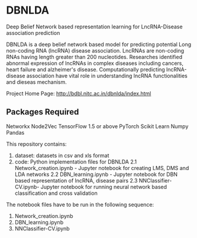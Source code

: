 # DBNLDA
Deep Belief Network based representation learning for LncRNA-Disease association prediction

DBNLDA is a deep belief network based model for predicting potential Long non-coding RNA (lncRNA) disease association. LncRNAs are non-coding RNAs having length greater than 200 nucleotides. Researches identified abnormal expression of lncRNAs in complex diseases including cancers, heart failure and alzheimer's disease. Computationally predicting lncRNA-disease association have vital role in understanding lncRNA functionalities and dieseas mechanism. 

Project Home Page: http://bdbl.nitc.ac.in/dbnlda/index.html

## Packages Required
Networkx
Node2Vec
TensorFlow 1.5 or above
PyTorch
Scikit Learn
Numpy
Pandas

This repository contains:
1. dataset: datasets in csv and xls format
2. code: Python implementation files for DBNLDA
2.1 Network_creation.ipynb - Jupyter notebook for creating LMS, DMS and LDA networks
2.2 DBN_learning.ipynb - Jupyter notebook for DBN based representation of lncRNA, disease pairs
2.3 NNClassifier-CV.ipynb- Jupyter notebook for running neural network based classification and cross validation

The notebook files have to be run in the following sequence:
1. Network_creation.ipynb
2. DBN_learning.ipynb
3. NNClassifier-CV.ipynb
